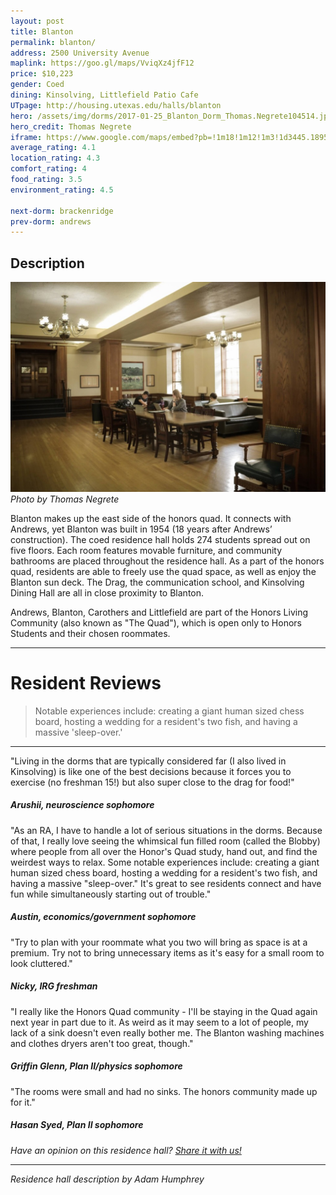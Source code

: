 ```yaml
---
layout: post
title: Blanton
permalink: blanton/
address: 2500 University Avenue
maplink: https://goo.gl/maps/VviqXz4jfF12
price: $10,223
gender: Coed
dining: Kinsolving, Littlefield Patio Cafe
UTpage: http://housing.utexas.edu/halls/blanton
hero: /assets/img/dorms/2017-01-25_Blanton_Dorm_Thomas.Negrete104514.jpg
hero_credit: Thomas Negrete
iframe: https://www.google.com/maps/embed?pb=!1m18!1m12!1m3!1d3445.189501180564!2d-97.74157408487012!3d30.288666413949006!2m3!1f0!2f0!3f0!3m2!1i1024!2i768!4f13.1!3m3!1m2!1s0x8644b582dc72935d%3A0xd8f63ba6af27a9bc!2sBlanton+Dormitory!5e0!3m2!1sen!2sus!4v1462254074718
average_rating: 4.1
location_rating: 4.3
comfort_rating: 4
food_rating: 3.5
environment_rating: 4.5

next-dorm: brackenridge
prev-dorm: andrews
---
```

## Description ##

![Blanton Residence Hall](/assets/img/dorms/2017-01-25_Blanton_Dorm_Thomas.Negrete104505.jpg)
*Photo by Thomas Negrete*

Blanton makes up the east side of the honors quad. It connects with Andrews, yet Blanton was built in 1954 (18 years after Andrews’ construction). The coed residence hall holds 274 students spread out on five floors. Each room features movable furniture, and community bathrooms are placed throughout the residence hall. As a part of the honors quad, residents are able to freely use the quad space, as well as enjoy the Blanton sun deck. The Drag, the communication school, and Kinsolving Dining Hall are all in close proximity to Blanton.

Andrews, Blanton, Carothers and Littlefield are part of the Honors Living Community (also known as "The Quad"), which is open only to Honors Students and their chosen roommates.

---

# Resident Reviews #

> Notable experiences include: creating a giant human sized chess board, hosting a wedding for a resident's two fish, and having a massive 'sleep-over.'

---

"Living in the dorms that are typically considered far (I also lived in Kinsolving) is like one of the best decisions because it forces you to exercise (no freshman 15!) but also super close to the drag for food!"

##### Arushii, neuroscience sophomore #####

"As an RA, I have to handle a lot of serious situations in the dorms. Because of that, I really love seeing the whimsical fun filled room (called the Blobby) where people from all over the Honor's Quad study, hand out, and find the weirdest ways to relax. Some notable experiences include: creating a giant human sized chess board, hosting a wedding for a resident's two fish, and having a massive "sleep-over." It's great to see residents connect and have fun while simultaneously starting out of trouble."

##### Austin, economics/government sophomore #####

"Try to plan with your roommate what you two will bring as space is at a premium. Try not to bring unnecessary items as it's easy for a small room to look cluttered."

##### Nicky, IRG freshman #####

"I really like the Honors Quad community - I'll be staying in the Quad again next year in part due to it. As weird as it may seem to a lot of people, my lack of a sink doesn't even really bother me. The Blanton washing machines and clothes dryers aren't too great, though." 

##### Griffin Glenn, Plan II/physics sophomore #####

"The rooms were small and had no sinks. The honors community made up for it."

##### Hasan Syed, Plan II sophomore #####

_Have an opinion on this residence hall? [Share it with us!](https://goo.gl/forms/2FQQ17t7YAfFhlZT2)_

---

_Residence hall description by Adam Humphrey_